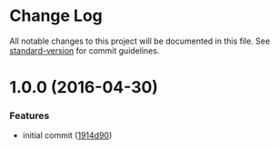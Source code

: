 # Change Log

All notable changes to this project will be documented in this file. See [standard-version](https://github.com/conventional-changelog/standard-version) for commit guidelines.

<a name="1.0.0"></a>
# 1.0.0 (2016-04-30)


### Features

* initial commit ([1914d90](https://github.com/nexdrew/ansi-align/commit/1914d90))
